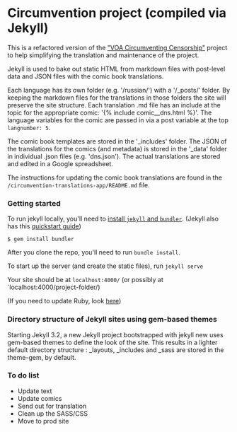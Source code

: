 # Circumvention project (compiled via Jekyll) #

This is a refactored version of the ["VOA Circumventing Censorship"](http://projects.voanews.com/circumvention) project to help simplifying the translation and maintenance of the project. 

Jekyll is used to bake out static HTML from markdown files with post-level data and JSON files with the comic book translations. 

Each language has its own folder (e.g. '/russian/') with a '/_posts/' folder. By keeping the markdown files for the translations in those folders the site will preserve the site structure. Each translation .md file has an include at the topic for the appropriate comic: '{% include comic__dns.html %}'. The language variables for the comic are passed in via a post variable at the top `langnumber: 5`.

The comic book templates are stored in the '_includes' folder. The JSON of the translations for the comics (and metadata) is stored in the '_data' folder in individual .json files (e.g. 'dns.json'). The actual translations are stored and edited in a Google spreadsheet.

The instructions for updating the comic book translations are found in the `/circumvention-translations-app/README.md` file.


### Getting started ###

To run jekyll locally, you'll need to [install `jekyll` and `bundler`](https://help.github.com/articles/setting-up-your-github-pages-site-locally-with-jekyll/). (Jekyll also has this [quickstart guide](https://jekyllrb.com/docs/quickstart/))

`$ gem install bundler`

After you clone the repo, you'll need to run `bundle install`.

To start up the server (and create the static files), run `jekyll serve`

Your site should be at `localhost:4000/` (or possibly at `localhost:4000/project-folder/)

(If you need to update Ruby, look [here](https://stackoverflow.com/questions/38194032/how-to-update-ruby-version-2-0-0-to-the-latest-version-in-mac-osx-yosemite))

### Directory structure of Jekyll sites using gem-based themes ###

Starting Jekyll 3.2, a new Jekyll project bootstrapped with jekyll new uses gem-based themes to define the look of the site. This results in a lighter default directory structure : _layouts, _includes and _sass are stored in the theme-gem, by default.


### To do list ###

* Update text
* Update comics
* Send out for translation
* Clean up the SASS/CSS
* Move to prod site
